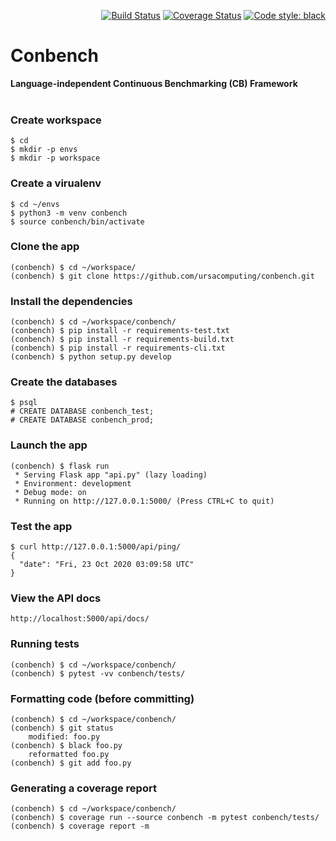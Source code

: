 <p align="right">
<a href="https://travis-ci.com/ursacomputing/conbench"><img alt="Build Status" src="https://travis-ci.com/ursacomputing/conbench.svg?branch=main"></a>
<a href="https://coveralls.io/github/ursacomputing/conbench?branch=main"><img src="https://coveralls.io/repos/github/ursacomputing/conbench/badge.svg?branch=main&kill_cache=1" alt="Coverage Status" /></a>
<a href="https://github.com/psf/black"><img alt="Code style: black" src="https://img.shields.io/badge/code%20style-black-000000.svg"></a>
</p>

# Conbench

<b>Language-independent Continuous Benchmarking (CB) Framework</b>
<br/>
<br/>


### Create workspace
    $ cd
    $ mkdir -p envs
    $ mkdir -p workspace


### Create a virualenv
    $ cd ~/envs
    $ python3 -m venv conbench
    $ source conbench/bin/activate


### Clone the app
    (conbench) $ cd ~/workspace/
    (conbench) $ git clone https://github.com/ursacomputing/conbench.git


### Install the dependencies
    (conbench) $ cd ~/workspace/conbench/
    (conbench) $ pip install -r requirements-test.txt
    (conbench) $ pip install -r requirements-build.txt
    (conbench) $ pip install -r requirements-cli.txt
    (conbench) $ python setup.py develop


### Create the databases

    $ psql
    # CREATE DATABASE conbench_test;
    # CREATE DATABASE conbench_prod;


### Launch the app
    (conbench) $ flask run
     * Serving Flask app "api.py" (lazy loading)
     * Environment: development
     * Debug mode: on
     * Running on http://127.0.0.1:5000/ (Press CTRL+C to quit)


### Test the app
    $ curl http://127.0.0.1:5000/api/ping/
    {
      "date": "Fri, 23 Oct 2020 03:09:58 UTC"
    }


### View the API docs

    http://localhost:5000/api/docs/


### Running tests
    (conbench) $ cd ~/workspace/conbench/
    (conbench) $ pytest -vv conbench/tests/


### Formatting code (before committing)
    (conbench) $ cd ~/workspace/conbench/
    (conbench) $ git status
        modified: foo.py
    (conbench) $ black foo.py
        reformatted foo.py
    (conbench) $ git add foo.py


### Generating a coverage report
    (conbench) $ cd ~/workspace/conbench/
    (conbench) $ coverage run --source conbench -m pytest conbench/tests/
    (conbench) $ coverage report -m

